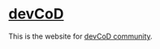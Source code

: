 # [devCoD](https://devcod.pages.dev)

This is the website for [devCoD community](https://discord.gg/kSrXbj9shh).
